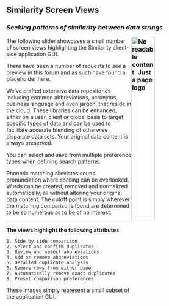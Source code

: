 ## Similarity Screen Views
### *Seeking patterns of similarity between data strings* <div id="logo-container"><img id="logo-shell" title="No readable content. Just a page logo" class="img-logo" align="right" src="../images/NAVSimilarityLogoStyle.png"></div>
The following slider showcases a small number of screen views highlighting the Similarity client-side application GUI.

There have been a number of requests to see a preview in this forum and as such have found a placeholder here.

We’ve crafted extensive data repositories including common abbreviations, acronyms, business language and even jargon, that reside in the cloud. These libraries can be enhanced, either on a user, client or global basis to target specific types of data and can be used to facilitate accurate blending of otherwise disparate data sets. Your original data content is always preserved.

You can select and save from multiple preference types when defining search patterns.

Phonetic matching alleviates sound pronunciation where spelling can be overlooked. Words can be created, removed and normalized automatically, all without altering your original data content. The cutoff point is simply wherever the matching comparisons found are determined to be so numerous as to be of no interest.
***

**The views highlight the following attributes**

	1. Side by side comparison
	2. Select and confirm duplicates
	3. Review and select abbreviations
	4. Add or remove abbreviations
	5. Detailed duplicate analysis
	6. Remove rows from either pane
	7. Automatically remove exact duplicates
	8. Preset comparison preferences

These images simply represent a small subset of the application GUI.  

<style>
.img-pointer {
  max-width: 100%;
  vertical-align:bottom;
  float:left;
  margin: 0px 15px 0px 0px;
}

.img-logo {
  width: 35%;
  opacity: 0.999;
  margin: 15px 0px 15px 0px;
  position: relative;
  z-index: -1;
}
</style>
